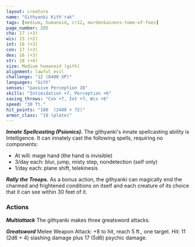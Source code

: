 ```yaml
---
layout: creature
name: "Githyanki Kith'rak"
tags: [medium, humanoid, cr12, mordenkainens-tome-of-foes]
page_number: 205
cha: 17 (+3)
wis: 15 (+2)
int: 16 (+3)
con: 17 (+3)
dex: 16 (+3)
str: 18 (+4)
size: Medium humanoid (gith)
alignment: lawful evil
challenge: "12 (8400 XP)"
languages: "Gith"
senses: "passive Perception 16"
skills: "Intimidation +7, Perception +6"
saving_throws: "Con +7, Int +7, Wis +6"
speed: "30 ft."
hit_points: "180  (24d8 + 72)"
armor_class: "18 (plate)"
---
```


***Innate Spellcasting (Psionics).*** The githyanki's innate spellcasting ability is Intelligence. It can innately cast the following spells, requiring no components:
* At will: mage hand (the hand is invisible)
* 3/day each: blur, jump, misty step, nondetection (self only)
* 1/day each: plane shift, telekinesis

***Rally the Troops.*** As a bonus action, the githyanki can magically end the charmed and frightened conditions on itself and each creature of its choice that it can see within 30 feet of it.

### Actions

***Multiattack*** The githyanki makes three greatsword attacks.

***Greatsword*** Melee Weapon Attack: +8 to hit, reach 5 ft., one target. Hit: 11 (2d6 + 4) slashing damage plus 17 (5d6) psychic damage.